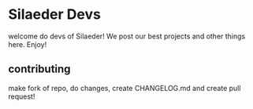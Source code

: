 # Silaeder Devs

welcome do devs of Silaeder! We post our best projects and other things here. Enjoy!

## contributing

make fork of repo, do changes, create CHANGELOG.md and create pull request! 


